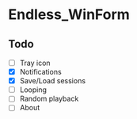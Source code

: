 # Endless_WinForm

## Todo
* [ ] Tray icon
* [x] Notifications
* [x] Save/Load sessions
* [ ] Looping
* [ ] Random playback
* [ ] About
